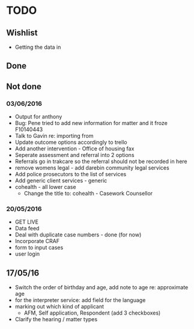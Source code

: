 # TODO

## Wishlist
* Getting the data in

## Done

## Not done
### 03/06/2016
* Output for anthony
* Bug: Pene tried to add new information for matter and it froze F10140443
* Talk to Gavin re: importing from
* Update outcome options accordingly to trello
* Add another intervention - Office of housing fax
* Seperate assessment and referral into 2 options
* Referrals go in trakcare so the referral should not be recorded in here
* remove womens legal - add darebin community legal services
* Add police prosecutors to the list of services
* Add generic client services - generic
* cohealth - all lower case
  - Change the title to: cohealth - Casework Counsellor

### 20/05/2016
- GET LIVE
- Data feed
- Deal with duplicate case numbers - done (for now)
- Incorporate CRAF
- form to input cases
- user login

## 17/05/16
* Switch the order of birthday and age, add note to age re: approximate age
* for the interpreter service: add field for the language
* marking out which kind of applicant
  - AFM, Self application, Respondent (add 3 checkboxes)
* Clarify the hearing / matter types
